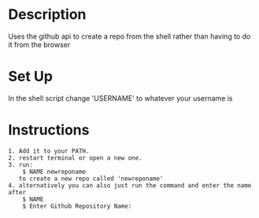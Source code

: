 # Description

Uses the github api to create a repo from the shell rather than having to do it from the browser

# Set Up

In the shell script change 'USERNAME' to whatever your username is

# Instructions
	1. Add it to your PATH. 
	2. restart terminal or open a new one.
	3. run: 
		$ NAME newreponame
	   to create a new repo called 'newreponame'
	4. alternatively you can also just run the command and enter the name after
		$ NAME
		$ Enter Github Repository Name: 
